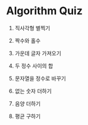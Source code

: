 # Algorithm Quiz

1. 직사각형 별찍기
  
2. 짝수와 홀수

3. 가운데 글자 가져오기

4. 두 정수 사이의 합

5. 문자열을 정수로 바꾸기

6. 없는 숫자 더하기

7. 음양 더하기

8. 평균 구하기

